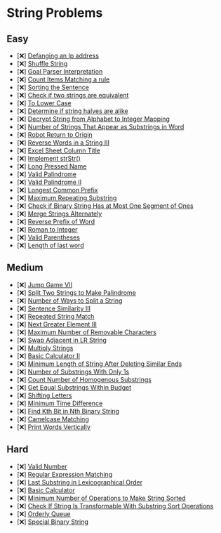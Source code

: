 # String Problems

## Easy

- [❌] [Defanging an Ip address](https://leetcode.com/problems/defanging-an-ip-address/)
- [❌] [Shuffle String](https://leetcode.com/problems/shuffle-string/)
- [❌] [Goal Parser Interpretation](https://leetcode.com/problems/goal-parser-interpretation/)
- [❌] [Count Items Matching a rule](https://leetcode.com/problems/count-items-matching-a-rule/)
- [❌] [Sorting the Sentence](https://leetcode.com/problems/sorting-the-sentence/)
- [❌] [Check if two strings are equivalent](https://leetcode.com/problems/check-if-two-string-arrays-are-equivalent/)
- [❌] [To Lower Case](https://leetcode.com/problems/to-lower-case/)
- [❌] [Determine if string halves are alike](https://leetcode.com/problems/determine-if-string-halves-are-alike/)
- [❌] [Decrypt String from Alphabet to Integer Mapping](https://leetcode.com/problems/decrypt-string-from-alphabet-to-integer-mapping/)
- [❌] [Number of Strings That Appear as Substrings in Word](https://leetcode.com/problems/number-of-strings-that-appear-as-substrings-in-word/)
- [❌] [Robot Return to Origin](https://leetcode.com/problems/robot-return-to-origin/)
- [❌] [Reverse Words in a String III](https://leetcode.com/problems/reverse-words-in-a-string-iii/)
- [❌] [Excel Sheet Column Title](https://leetcode.com/problems/excel-sheet-column-title/)
- [❌] [Implement strStr()](https://leetcode.com/problems/implement-strstr/)
- [❌] [Long Pressed Name](https://leetcode.com/problems/long-pressed-name/)
- [❌] [Valid Palindrome](https://leetcode.com/problems/valid-palindrome/)
- [❌] [Valid Palindrome II](https://leetcode.com/problems/valid-palindrome-ii/)
- [❌] [Longest Common Prefix](https://leetcode.com/problems/longest-common-prefix/)
- [❌] [Maximum Repeating Substring](https://leetcode.com/problems/maximum-repeating-substring/)
- [❌] [Check if Binary String Has at Most One Segment of Ones](https://leetcode.com/problems/check-if-binary-string-has-at-most-one-segment-of-ones/)
- [❌] [Merge Strings Alternately](https://leetcode.com/problems/merge-strings-alternately/)
- [❌] [Reverse Prefix of Word](https://leetcode.com/problems/reverse-prefix-of-word/)
- [❌] [Roman to Integer](https://leetcode.com/problems/roman-to-integer/)
- [❌] [Valid Parentheses](https://leetcode.com/problems/valid-parentheses/)
- [❌] [Length of last word](https://leetcode.com/problems/length-of-last-word/)

## Medium

- [❌] [Jump Game VII](https://leetcode.com/problems/jump-game-vii/)
- [❌] [Split Two Strings to Make Palindrome](https://leetcode.com/problems/split-two-strings-to-make-palindrome/)
- [❌] [Number of Ways to Split a String](https://leetcode.com/problems/number-of-ways-to-split-a-string/)
- [❌] [Sentence Similarity III](https://leetcode.com/problems/sentence-similarity-iii/)
- [❌] [Repeated String Match](https://leetcode.com/problems/repeated-string-match/)
- [❌] [Next Greater Element III](https://leetcode.com/problems/next-greater-element-iii/)
- [❌] [Maximum Number of Removable Characters](https://leetcode.com/problems/maximum-number-of-removable-characters/)
- [❌] [Swap Adjacent in LR String](https://leetcode.com/problems/swap-adjacent-in-lr-string/)
- [❌] [Multiply Strings](https://leetcode.com/problems/multiply-strings/)
- [❌] [Basic Calculator II](https://leetcode.com/problems/basic-calculator-ii/)
- [❌] [Minimum Length of String After Deleting Similar Ends](https://leetcode.com/problems/minimum-length-of-string-after-deleting-similar-ends/)
- [❌] [Number of Substrings With Only 1s](https://leetcode.com/problems/number-of-substrings-with-only-1s/)
- [❌] [Count Number of Homogenous Substrings](https://leetcode.com/problems/count-number-of-homogenous-substrings/)
- [❌] [Get Equal Substrings Within Budget](https://leetcode.com/problems/get-equal-substrings-within-budget/)
- [❌] [Shifting Letters](https://leetcode.com/problems/shifting-letters/)
- [❌] [Minimum Time Difference](https://leetcode.com/problems/minimum-time-difference/)
- [❌] [Find Kth Bit in Nth Binary String](https://leetcode.com/problems/find-kth-bit-in-nth-binary-string/)
- [❌] [Camelcase Matching](https://leetcode.com/problems/camelcase-matching/)
- [❌] [Print Words Vertically](https://leetcode.com/problems/print-words-vertically/)

## Hard

- [❌] [Valid Number](https://leetcode.com/problems/valid-number/)
- [❌] [Regular Expression Matching](https://leetcode.com/problems/regular-expression-matching/)
- [❌] [Last Substring in Lexicographical Order](https://leetcode.com/problems/last-substring-in-lexicographical-order/)
- [❌] [Basic Calculator](https://leetcode.com/problems/basic-calculator/)
- [❌] [Minimum Number of Operations to Make String Sorted](https://leetcode.com/problems/minimum-number-of-operations-to-make-string-sorted/)
- [❌] [Check If String Is Transformable With Substring Sort Operations](https://leetcode.com/problems/check-if-string-is-transformable-with-substring-sort-operations/)
- [❌] [Orderly Queue](https://leetcode.com/problems/orderly-queue/)
- [❌] [Special Binary String](https://leetcode.com/problems/special-binary-string/)
